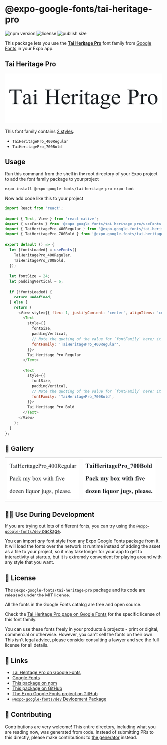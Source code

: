 # @expo-google-fonts/tai-heritage-pro

![npm version](https://flat.badgen.net/npm/v/@expo-google-fonts/tai-heritage-pro)
![license](https://flat.badgen.net/github/license/expo/google-fonts)
![publish size](https://flat.badgen.net/packagephobia/install/@expo-google-fonts/tai-heritage-pro)

This package lets you use the [**Tai Heritage Pro**](https://fonts.google.com/specimen/Tai+Heritage+Pro) font family from [Google Fonts](https://fonts.google.com/) in your Expo app.

## Tai Heritage Pro

![Tai Heritage Pro](./font-family.png)

This font family contains [2 styles](#-gallery).

- `TaiHeritagePro_400Regular`
- `TaiHeritagePro_700Bold`

## Usage

Run this command from the shell in the root directory of your Expo project to add the font family package to your project
```sh
expo install @expo-google-fonts/tai-heritage-pro expo-font
```

Now add code like this to your project
```js
import React from 'react';

import { Text, View } from 'react-native';
import { useFonts } from '@expo-google-fonts/tai-heritage-pro/useFonts';
import { TaiHeritagePro_400Regular } from '@expo-google-fonts/tai-heritage-pro/400Regular';
import { TaiHeritagePro_700Bold } from '@expo-google-fonts/tai-heritage-pro/700Bold';

export default () => {
  let [fontsLoaded] = useFonts({
    TaiHeritagePro_400Regular,
    TaiHeritagePro_700Bold,
  });

  let fontSize = 24;
  let paddingVertical = 6;

  if (!fontsLoaded) {
    return undefined;
  } else {
    return (
      <View style={{ flex: 1, justifyContent: 'center', alignItems: 'center' }}>
        <Text
          style={{
            fontSize,
            paddingVertical,
            // Note the quoting of the value for `fontFamily` here; it expects a string!
            fontFamily: 'TaiHeritagePro_400Regular',
          }}>
          Tai Heritage Pro Regular
        </Text>

        <Text
          style={{
            fontSize,
            paddingVertical,
            // Note the quoting of the value for `fontFamily` here; it expects a string!
            fontFamily: 'TaiHeritagePro_700Bold',
          }}>
          Tai Heritage Pro Bold
        </Text>
      </View>
    );
  }
};

```

## 🔡 Gallery


||||
|-|-|-|
|![TaiHeritagePro_400Regular](.//400Regular/TaiHeritagePro_400Regular.ttf.png)|![TaiHeritagePro_700Bold](.//700Bold/TaiHeritagePro_700Bold.ttf.png)|||


## 👩‍💻 Use During Development

If you are trying out lots of different fonts, you can try using the [`@expo-google-fonts/dev` package](https://github.com/expo/google-fonts/tree/master/font-packages/dev#readme).

You can import *any* font style from any Expo Google Fonts package from it. It will load the fonts
over the network at runtime instead of adding the asset as a file to your project, so it may take longer
for your app to get to interactivity at startup, but it is extremely convenient
for playing around with any style that you want.

## 📖 License

The `@expo-google-fonts/tai-heritage-pro` package and its code are released under the MIT license.

All the fonts in the Google Fonts catalog are free and open source.

Check the [Tai Heritage Pro page on Google Fonts](https://fonts.google.com/specimen/Tai+Heritage+Pro) for the specific license of this font family.

You can use these fonts freely in your products & projects - print or digital, commercial or otherwise. However, you can't sell the fonts on their own. This isn't legal advice, please consider consulting a lawyer and see the full license for all details.

## 🔗 Links

- [Tai Heritage Pro on Google Fonts](https://fonts.google.com/specimen/Tai+Heritage+Pro)
- [Google Fonts](https://fonts.google.com/)
- [This package on npm](https://www.npmjs.com/package/@expo-google-fonts/tai-heritage-pro)
- [This package on GitHub](https://github.com/expo/google-fonts/tree/master/font-packages/tai-heritage-pro)
- [The Expo Google Fonts project on GitHub](https://github.com/expo/google-fonts)
- [`@expo-google-fonts/dev` Devlopment Package](https://github.com/expo/google-fonts/tree/master/font-packages/dev)

## 🤝 Contributing

Contributions are very welcome! This entire directory, including what you are reading now, was generated from code. Instead of submitting PRs to this directly, please make contributions to [the generator](https://github.com/expo/google-fonts/tree/master/packages/generator) instead.
